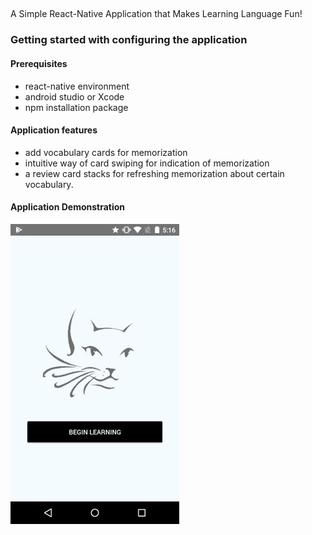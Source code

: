 ## 

A Simple React-Native Application that Makes Learning Language Fun!

### Getting started with configuring the application


#### Prerequisites

- react-native environment
- android studio or Xcode 
- npm installation package

#### Application features

- add vocabulary cards for memorization
- intuitive way of card swiping for indication of memorization
- a review card stacks for refreshing memorization about certain vocabulary.

#### Application Demonstration

![picture](./App_demo.gif)

